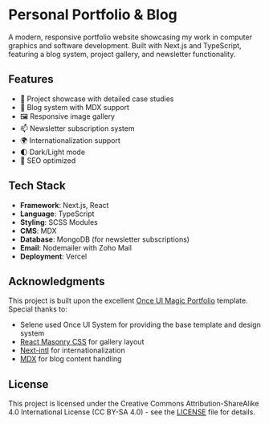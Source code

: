 # Personal Portfolio & Blog

A modern, responsive portfolio website showcasing my work in computer graphics and software development. Built with Next.js and TypeScript, featuring a blog system, project gallery, and newsletter functionality.

## Features

- 🎨 Project showcase with detailed case studies
- 📝 Blog system with MDX support
- 🖼️ Responsive image gallery
- 📫 Newsletter subscription system
- 🌍 Internationalization support
- 🌓 Dark/Light mode
- 🎯 SEO optimized

## Tech Stack

- **Framework**: Next.js, React
- **Language**: TypeScript
- **Styling**: SCSS Modules
- **CMS**: MDX
- **Database**: MongoDB (for newsletter subscriptions)
- **Email**: Nodemailer with Zoho Mail
- **Deployment**: Vercel

## Acknowledgments

This project is built upon the excellent [Once UI Magic Portfolio](Fork.md) template. Special thanks to:

- Selene used Once UI System for providing the base template and design system
- [React Masonry CSS](https://github.com/paulcollett/react-masonry-css) for gallery layout
- [Next-intl](https://github.com/amannn/next-intl) for internationalization
- [MDX](https://mdxjs.com/) for blog content handling

## License

This project is licensed under the Creative Commons Attribution-ShareAlike 4.0 International License (CC BY-SA 4.0) - see the [LICENSE](LICENSE) file for details.
